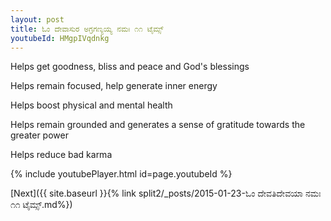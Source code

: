 ```yaml
---
layout: post
title: ಓಂ ದೇವಾಸುರ ಅಗ್ರಗಣ್ಯಯ್ಯ ನಮಃ ೧೧ ಟೈಮ್ಸ್
youtubeId: HMgpIVqdnkg
---
```

 
 
Helps get goodness, bliss and peace and God's blessings
 
Helps remain focused, help generate inner energy 
 
Helps boost physical and mental health 
 
Helps remain grounded and generates a sense of gratitude towards the greater power 
 
Helps reduce bad karma
 
 
 
 


{% include youtubePlayer.html id=page.youtubeId %}
 
[Next]({{ site.baseurl }}{% link  split2/_posts/2015-01-23-ಓಂ ದೇವತಿದೇವಯಾ ನಮಃ ೧೧ ಟೈಮ್ಸ್.md%})
 
